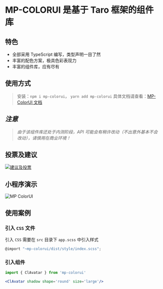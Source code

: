 # MP-COLORUI 是基于 Taro 框架的组件库

## 特色

 - 全部采用 TypeScript 编写，类型声明一目了然
 - 丰富的配色方案，极具色彩表现力
 - 丰富的组件库，应有尽有

## 使用方式

> 安装：`npm i mp-colorui`， `yarn add mp-colorui`
> 具体文档请查看：[MP-ColorUI 文档](https://yinliangdream.github.io/mp-colorui-doc/#/)

## *注意*

> *由于该组件库还处于内测阶段，API 可能会有稍许改动（不出意外基本不会改动），请慎用在商业环境！*

## 投票及建议

[![建议及投票](https://feathub.com/yinLiangDream/mp-colorui?format=svg)](https://feathub.com/yinLiangDream/mp-colorui)

## 小程序演示

![MP ColorUI](https://md-1255362963.cos.ap-chengdu.myqcloud.com/coloruiqrcode.png)

## 使用案例

### 引入 `CSS` 文件

引入 `CSS` 需要在 `src` 目录下 `app.scss` 中引入样式

```js
@import "~mp-colorui/dist/style/index.scss";
```

### 引入组件

```jsx
import { ClAvatar } from 'mp-colorui'

<ClAvatar shadow shape='round' size='large'/>
```
